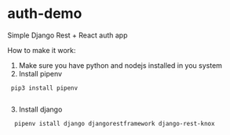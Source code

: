 # auth-demo
Simple Django Rest + React auth app

How to make it work:
 1. Make sure you have python and nodejs installed in you system
 2. Install pipenv
  ```
   pip3 install pipenv
   
  ```
  3. Install django
  ```
    pipenv istall django djangorestframework django-rest-knox
```
